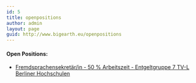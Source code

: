 ```yaml
---
id: 5
title: openpositions
author: admin
layout: page
guid: http://www.bigearth.eu/openpositions
---
```

<div class="bg-faded p-4 my-4">
	<div class="bg-faded p-4 my-4">
<!-- Page Content -->
<h4>Open Positions:</h4>
<ul>
  <li>
    <a href="https://tub.stellenticket.de/de/offers/58169" target="_blank">Fremd­spra­chen­se­kre­tär/in - 50 % Arbeits­zeit - Ent­gelt­gruppe 7 TV-L Ber­li­ner Hoch­schu­len</a>
  </li>
</ul>
<!-- Page Content End -->
    </div>
</div>